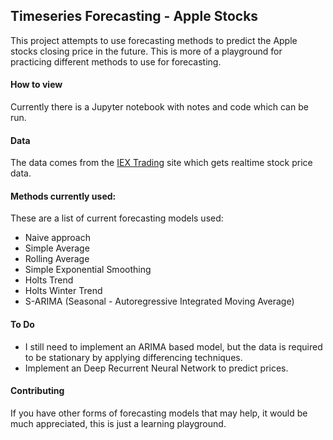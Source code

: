 ## Timeseries Forecasting - Apple Stocks

This project attempts to use forecasting methods to predict the Apple stocks closing price in the future.
This is more of a playground for practicing different methods to use for forecasting. 

#### How to view
Currently there is a Jupyter notebook with notes and code which can be run.

#### Data
The data comes from the [IEX Trading](https://iextrading.com/developer/docs/#stocks) site which gets realtime stock price data.

#### Methods currently used:
These are a list of current forecasting models used:

* Naive approach
* Simple Average
* Rolling Average
* Simple Exponential Smoothing
* Holts Trend
* Holts Winter Trend
* S-ARIMA (Seasonal - Autoregressive Integrated Moving Average)

#### To Do
* I still need to implement an ARIMA based model, but the data is required to be stationary by applying differencing techniques. 
* Implement an Deep Recurrent Neural Network to predict prices. 

#### Contributing
If you have other forms of forecasting models that may help, it would be much appreciated, this is just a learning playground.